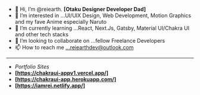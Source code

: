 - 👋 Hi, I’m @reiearth. **[Otaku Designer Developer Dad]**
- 👀 I’m interested in ...UI/UIX Design, Web Development, Motion Graphics and my fave Anime especially Naruto
- 🌱 I’m currently learning ...React, Next.Js, Gatsby, Material UI/Chakra UI and other tech stacks
- 💞️ I’m looking to collaborate on ...fellow Freelance Developers
- 📫 How to reach me ...reiearthdev@outlook.com 
---
- *Portfolio Sites*
- **[https://chakraui-appv1.vercel.app/]**
- **[https://chakraui-app.herokuapp.com/]**
- **[https://iamrei.netlify.app/]**

<!---
reiearth/reiearth is a ✨ special ✨ repository because its `README.md` (this file) appears on your GitHub profile.
You can click the Preview link to take a look at your changes.
--->
